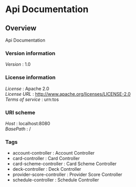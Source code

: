 # Api Documentation


<a name="overview"></a>
## Overview
Api Documentation


### Version information
*Version* : 1.0


### License information
*License* : Apache 2.0  
*License URL* : http://www.apache.org/licenses/LICENSE-2.0  
*Terms of service* : urn:tos


### URI scheme
*Host* : localhost:8080  
*BasePath* : /


### Tags

* account-controller : Account Controller
* card-controller : Card Controller
* card-scheme-controller : Card Scheme Controller
* deck-controller : Deck Controller
* provider-score-controller : Provider Score Controller
* schedule-controller : Schedule Controller



